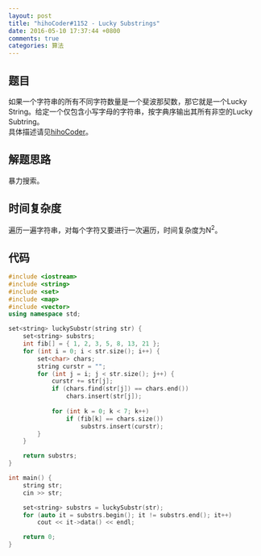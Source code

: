 ```yaml
---
layout: post
title: "hihoCoder#1152 - Lucky Substrings"
date: 2016-05-10 17:37:44 +0800
comments: true
categories: 算法
---
```


## 题目
如果一个字符串的所有不同字符数量是一个斐波那契数，那它就是一个Lucky String。给定一个仅包含小写字母的字符串，按字典序输出其所有非空的Lucky Subtring。  
具体描述请见[hihoCoder](http://hihocoder.com/problemset/problem/1152)。
<!--more-->
## 解题思路
暴力搜索。
## 时间复杂度
遍历一遍字符串，对每个字符又要进行一次遍历，时间复杂度为N<sup>2</sup>。
## 代码
```c++
#include <iostream>
#include <string>
#include <set>
#include <map>
#include <vector>
using namespace std;

set<string> luckySubstr(string str) {
	set<string> substrs;
	int fib[] = { 1, 2, 3, 5, 8, 13, 21 };
	for (int i = 0; i < str.size(); i++) {
		set<char> chars;
		string curstr = "";
		for (int j = i; j < str.size(); j++) {
			curstr += str[j];
			if (chars.find(str[j]) == chars.end())
				chars.insert(str[j]);
			
			for (int k = 0; k < 7; k++)
				if (fib[k] == chars.size())
					substrs.insert(curstr);
		}
	}

	return substrs;
}

int main() {
	string str;
	cin >> str;

	set<string> substrs = luckySubstr(str);
	for (auto it = substrs.begin(); it != substrs.end(); it++)
		cout << it->data() << endl;

	return 0;
}
```